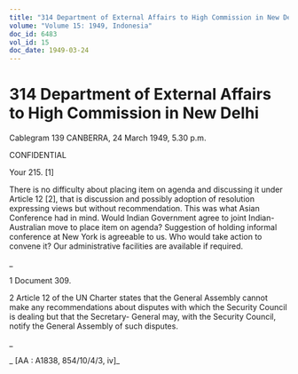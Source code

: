 ```yaml
---
title: "314 Department of External Affairs to High Commission in New Delhi"
volume: "Volume 15: 1949, Indonesia"
doc_id: 6483
vol_id: 15
doc_date: 1949-03-24
---
```


# 314 Department of External Affairs to High Commission in New Delhi

Cablegram 139 CANBERRA, 24 March 1949, 5.30 p.m.

CONFIDENTIAL

Your 215. [1]

There is no difficulty about placing item on agenda and discussing it under Article 12 [2], that is discussion and possibly adoption of resolution expressing views but without recommendation. This was what Asian Conference had in mind. Would Indian Government agree to joint Indian-Australian move to place item on agenda? Suggestion of holding informal conference at New York is agreeable to us. Who would take action to convene it? Our administrative facilities are available if required.

_

1 Document 309.

2 Article 12 of the UN Charter states that the General Assembly cannot make any recommendations about disputes with which the Security Council is dealing but that the Secretary- General may, with the Security Council, notify the General Assembly of such disputes.

_

_ [AA : A1838, 854/10/4/3, iv]_
